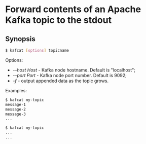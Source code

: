 # Forward contents of an Apache Kafka topic to the stdout

## Synopsis

```sh
$ kafcat [options] topicname
```

Options:

* _--host Host_ - Kafka node hostname. Default is "localhost";
* _--port Port_ - Kafka node port number. Default is 9092;
* _-f_ - output appended data as the topic grows.

Examples:

```sh
$ kafcat my-topic
message-1
message-2
message-3
...
```

```sh
$ kafcat my-topic
...
...
```
